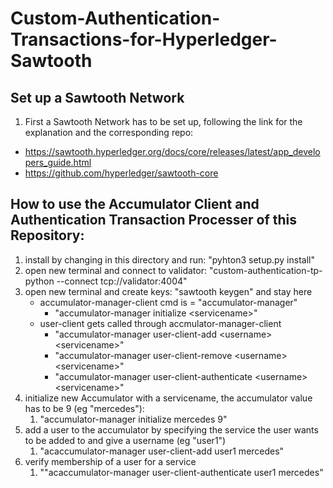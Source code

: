 # Custom-Authentication-Transactions-for-Hyperledger-Sawtooth
## Set up a Sawtooth Network
1. First a Sawtooth Network has to be set up, following the link for the explanation and the corresponding repo:
* https://sawtooth.hyperledger.org/docs/core/releases/latest/app_developers_guide.html
* https://github.com/hyperledger/sawtooth-core  
## How to use the Accumulator Client and Authentication Transaction Processer of this Repository: 
1. install by changing in this directory and run: "pyhton3 setup.py install"
2. open new terminal and connect to validator: "custom-authentication-tp-python --connect tcp://validator:4004"
3. open new terminal and create keys: "sawtooth keygen" and stay here
    * accumulator-manager-client cmd is = "accumulator-manager"
        * "accumulator-manager initialize \<servicename\>"
    * user-client gets called through accmulator-manager-client
        * "accumulator-manager user-client-add \<username\> \<servicename\>"
        * "accumulator-manager user-client-remove \<username\> \<servicename\>"
        * "accumulator-manager user-client-authenticate \<username\> \<servicename\>"
4. initialize new Accumulator with a servicename, the accumulator value has to be 9 (eg "mercedes"):
    1. "accumulator-manager initialize mercedes 9"
5. add a user to the accumulator by specifying the service the user wants to be added to and give a username (eg "user1")
    1. "acaccumulator-manager user-client-add user1 mercedes"
6. verify membership of a user for a service
    1. ""acaccumulator-manager user-client-authenticate user1 mercedes"
